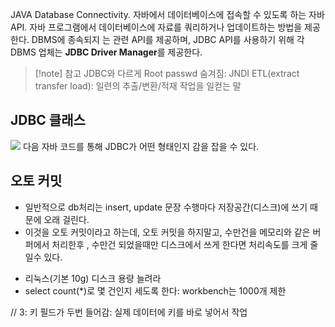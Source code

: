 JAVA Database Connectivity. 자바에서 데이터베이스에 접속할 수 있도록 하는 자바 API. 자바 프로그램에서 데이터베이스에 자료를 쿼리하거나 업데이트하는 방법을 제공한다. DBMS에 종속되지 는 관련 API를 제공하며, JDBC API를 사용하기 위해 각 DBMS 업체는 **JDBC Driver Manager**를 제공한다. 
> [!note] 참고
> JDBC와 다르게 Root passwd 숨겨짐: JNDI
> ETL(extract transfer load): 일련의 추출/변환/적재 작업을 일컫는 말

## JDBC 클래스
![](https://onedrive.live.com/embed?resid=C4F97B3B64AE3E7A%217894&authkey=%21AEDACF3f_N-WYJw&width=800&height=362)
다음 자바 코드를 통해 JDBC가 어떤 형태인지 감을 잡을 수 있다.
## 오토 커밋
- 일반적으로 db처리는 insert, update 문장 수행마다 저장공간(디스크)에 쓰기 때문에 오래 걸린다.
- 이것을 오토 커밋이라고 하는데, 오토 커밋을 하지말고, 수만건을 메모리와 같은 버퍼에서 처리한후 , 수만건 되었을때만 디스크에서 쓰게 한다면 처리속도를 크게 줄일수 있다.

* 리눅스(기본 10g) 디스크 용량 늘려라
* select count(*)로 몇 건인지 세도록 한다: workbench는 1000개 제한

// 3: 키 필드가 두번 들어감: 실제 데이터에 키를 바로 넣어서 작업